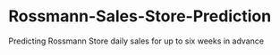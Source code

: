 # Rossmann-Sales-Store-Prediction
Predicting Rossmann Store daily sales for up to six weeks in advance
